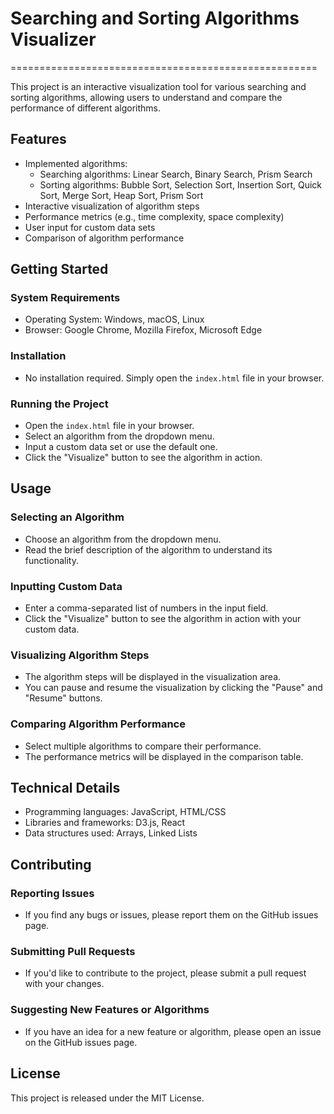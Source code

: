 # Searching and Sorting Algorithms Visualizer
=====================================================

This project is an interactive visualization tool for various searching and sorting algorithms, allowing users to understand and compare the performance of different algorithms.

## Features

* Implemented algorithms:
	+ Searching algorithms: Linear Search, Binary Search, Prism Search
	+ Sorting algorithms: Bubble Sort, Selection Sort, Insertion Sort, Quick Sort, Merge Sort, Heap Sort, Prism Sort
* Interactive visualization of algorithm steps
* Performance metrics (e.g., time complexity, space complexity)
* User input for custom data sets
* Comparison of algorithm performance

## Getting Started

### System Requirements

* Operating System: Windows, macOS, Linux
* Browser: Google Chrome, Mozilla Firefox, Microsoft Edge

### Installation

* No installation required. Simply open the `index.html` file in your browser.

### Running the Project

* Open the `index.html` file in your browser.
* Select an algorithm from the dropdown menu.
* Input a custom data set or use the default one.
* Click the "Visualize" button to see the algorithm in action.

## Usage

### Selecting an Algorithm

* Choose an algorithm from the dropdown menu.
* Read the brief description of the algorithm to understand its functionality.

### Inputting Custom Data

* Enter a comma-separated list of numbers in the input field.
* Click the "Visualize" button to see the algorithm in action with your custom data.

### Visualizing Algorithm Steps

* The algorithm steps will be displayed in the visualization area.
* You can pause and resume the visualization by clicking the "Pause" and "Resume" buttons.

### Comparing Algorithm Performance

* Select multiple algorithms to compare their performance.
* The performance metrics will be displayed in the comparison table.

## Technical Details

* Programming languages: JavaScript, HTML/CSS
* Libraries and frameworks: D3.js, React
* Data structures used: Arrays, Linked Lists

## Contributing

### Reporting Issues

* If you find any bugs or issues, please report them on the GitHub issues page.

### Submitting Pull Requests

* If you'd like to contribute to the project, please submit a pull request with your changes.

### Suggesting New Features or Algorithms

* If you have an idea for a new feature or algorithm, please open an issue on the GitHub issues page.

## License

This project is released under the MIT License.